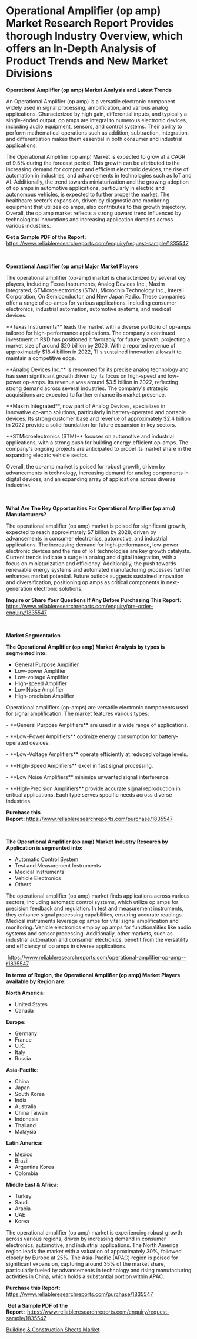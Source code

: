 <p><h1>Operational Amplifier (op amp) Market Research Report Provides thorough Industry Overview, which offers an In-Depth Analysis of Product Trends and New Market Divisions</h1></p><p><strong>Operational Amplifier (op amp) Market Analysis and Latest Trends</strong></p>
<p><p>An Operational Amplifier (op amp) is a versatile electronic component widely used in signal processing, amplification, and various analog applications. Characterized by high gain, differential inputs, and typically a single-ended output, op amps are integral to numerous electronic devices, including audio equipment, sensors, and control systems. Their ability to perform mathematical operations such as addition, subtraction, integration, and differentiation makes them essential in both consumer and industrial applications.</p><p>The Operational Amplifier (op amp) Market is expected to grow at a CAGR of 9.5% during the forecast period. This growth can be attributed to the increasing demand for compact and efficient electronic devices, the rise of automation in industries, and advancements in technologies such as IoT and AI. Additionally, the trend towards miniaturization and the growing adoption of op amps in automotive applications, particularly in electric and autonomous vehicles, is expected to further propel the market. The healthcare sector’s expansion, driven by diagnostic and monitoring equipment that utilizes op amps, also contributes to this growth trajectory. Overall, the op amp market reflects a strong upward trend influenced by technological innovations and increasing application domains across various industries.</p></p>
<p><strong>Get a Sample PDF of the Report:&nbsp;</strong> <a href="https://www.reliableresearchreports.com/enquiry/request-sample/1835547?utm_campaign=3255&utm_medium=2&utm_source=Github&utm_content=ia&utm_term=26032025&utm_id=operational-amplifier-op-amp">https://www.reliableresearchreports.com/enquiry/request-sample/1835547</a></p>
<p>&nbsp;</p>
<p><strong>Operational Amplifier (op amp) Major Market Players</strong></p>
<p><p>The operational amplifier (op-amp) market is characterized by several key players, including Texas Instruments, Analog Devices Inc., Maxim Integrated, STMicroelectronics (STM), Microchip Technology Inc., Intersil Corporation, On Semiconductor, and New Japan Radio. These companies offer a range of op-amps for various applications, including consumer electronics, industrial automation, automotive systems, and medical devices.</p><p>**Texas Instruments** leads the market with a diverse portfolio of op-amps tailored for high-performance applications. The company's continued investment in R&D has positioned it favorably for future growth, projecting a market size of around $20 billion by 2026. With a reported revenue of approximately $18.4 billion in 2022, TI's sustained innovation allows it to maintain a competitive edge.</p><p>**Analog Devices Inc.** is renowned for its precise analog technology and has seen significant growth driven by its focus on high-speed and low-power op-amps. Its revenue was around $3.5 billion in 2022, reflecting strong demand across several industries. The company's strategic acquisitions are expected to further enhance its market presence.</p><p>**Maxim Integrated**, now part of Analog Devices, specializes in innovative op-amp solutions, particularly in battery-operated and portable devices. Its strong customer base and revenue of approximately $2.4 billion in 2022 provide a solid foundation for future expansion in key sectors.</p><p>**STMicroelectronics (STM)** focuses on automotive and industrial applications, with a strong push for building energy-efficient op-amps. The company's ongoing projects are anticipated to propel its market share in the expanding electric vehicle sector.</p><p>Overall, the op-amp market is poised for robust growth, driven by advancements in technology, increasing demand for analog components in digital devices, and an expanding array of applications across diverse industries.</p></p>
<p>&nbsp;</p>
<p><strong>What Are The Key Opportunities For Operational Amplifier (op amp) Manufacturers?</strong></p>
<p><p>The operational amplifier (op amp) market is poised for significant growth, expected to reach approximately $7 billion by 2028, driven by advancements in consumer electronics, automotive, and industrial applications. The increasing demand for high-performance, low-power electronic devices and the rise of IoT technologies are key growth catalysts. Current trends indicate a surge in analog and digital integration, with a focus on miniaturization and efficiency. Additionally, the push towards renewable energy systems and automated manufacturing processes further enhances market potential. Future outlook suggests sustained innovation and diversification, positioning op amps as critical components in next-generation electronic solutions.</p></p>
<p><strong>Inquire or Share Your Questions If Any Before Purchasing This Report:</strong> <a href="https://www.reliableresearchreports.com/enquiry/pre-order-enquiry/1835547?utm_campaign=3255&utm_medium=2&utm_source=Github&utm_content=ia&utm_term=26032025&utm_id=operational-amplifier-op-amp">https://www.reliableresearchreports.com/enquiry/pre-order-enquiry/1835547</a></p>
<p>&nbsp;</p>
<p><strong>Market Segmentation</strong></p>
<p><strong>The Operational Amplifier (op amp) Market Analysis by types is segmented into:</strong></p>
<p><ul><li>General Purpose Amplifier</li><li>Low-power Amplifier</li><li>Low-voltage Amplifier</li><li>High-speed Amplifier</li><li>Low Noise Amplifier</li><li>High-precision Amplifier</li></ul></p>
<p><p>Operational amplifiers (op-amps) are versatile electronic components used for signal amplification. The market features various types: </p><p>- **General Purpose Amplifiers** are used in a wide range of applications. </p><p>- **Low-Power Amplifiers** optimize energy consumption for battery-operated devices. </p><p>- **Low-Voltage Amplifiers** operate efficiently at reduced voltage levels. </p><p>- **High-Speed Amplifiers** excel in fast signal processing. </p><p>- **Low Noise Amplifiers** minimize unwanted signal interference. </p><p>- **High-Precision Amplifiers** provide accurate signal reproduction in critical applications. Each type serves specific needs across diverse industries.</p></p>
<p><strong>Purchase this Report:&nbsp;</strong><a href="https://www.reliableresearchreports.com/purchase/1835547?utm_campaign=3255&utm_medium=2&utm_source=Github&utm_content=ia&utm_term=26032025&utm_id=operational-amplifier-op-amp">https://www.reliableresearchreports.com/purchase/1835547</a></p>
<p>&nbsp;</p>
<p><strong>The Operational Amplifier (op amp) Market Industry Research by Application is segmented into:</strong></p>
<p><ul><li>Automatic Control System</li><li>Test and Measurement Instruments</li><li>Medical Instruments</li><li>Vehicle Electronics</li><li>Others</li></ul></p>
<p><p>The operational amplifier (op amp) market finds applications across various sectors, including automatic control systems, which utilize op amps for precision feedback and regulation. In test and measurement instruments, they enhance signal processing capabilities, ensuring accurate readings. Medical instruments leverage op amps for vital signal amplification and monitoring. Vehicle electronics employ op amps for functionalities like audio systems and sensor processing. Additionally, other markets, such as industrial automation and consumer electronics, benefit from the versatility and efficiency of op amps in diverse applications.</p></p>
<p><a href="https://www.reliableresearchreports.com/operational-amplifier-op-amp--r1835547?utm_campaign=3255&utm_medium=2&utm_source=Github&utm_content=ia&utm_term=26032025&utm_id=operational-amplifier-op-amp">&nbsp;https://www.reliableresearchreports.com/operational-amplifier-op-amp--r1835547</a></p>
<p><strong>In terms of Region, the Operational Amplifier (op amp) Market Players available by Region are:</strong></p>
<p>
    <p> <strong> North America: </strong>
        <ul>
            <li>United States</li>
            <li>Canada</li>
        </ul>
        </p> 
    <p> <strong> Europe: </strong>
        <ul>
            <li>Germany</li>
            <li>France</li>
            <li>U.K.</li>
            <li>Italy</li>
            <li>Russia</li>
        </ul>
        </p> 
    <p> <strong> Asia-Pacific: </strong>
        <ul>
            <li>China</li>
            <li>Japan</li>
            <li>South Korea</li>
            <li>India</li>
            <li>Australia</li>
            <li>China Taiwan</li>
            <li>Indonesia</li>
            <li>Thailand</li>
            <li>Malaysia</li>
        </ul>
        </p> 
    <p> <strong> Latin America: </strong>
        <ul>
            <li>Mexico</li>
            <li>Brazil</li>
            <li>Argentina Korea</li>
            <li>Colombia</li>
        </ul>
        </p> 
    <p> <strong> Middle East & Africa: </strong>
        <ul>
            <li>Turkey</li>
            <li>Saudi</li>
            <li>Arabia</li>
            <li>UAE</li>
            <li>Korea</li>
        </ul>
    </p>
    </p>
<p><p>The operational amplifier (op amp) market is experiencing robust growth across various regions, driven by increasing demand in consumer electronics, automotive, and industrial applications. The North America region leads the market with a valuation of approximately 30%, followed closely by Europe at 25%. The Asia-Pacific (APAC) region is poised for significant expansion, capturing around 35% of the market share, particularly fueled by advancements in technology and rising manufacturing activities in China, which holds a substantial portion within APAC.</p></p>
<p><strong>Purchase this Report: </strong><a href="https://www.reliableresearchreports.com/purchase/1835547?utm_campaign=3255&utm_medium=2&utm_source=Github&utm_content=ia&utm_term=26032025&utm_id=operational-amplifier-op-amp">https://www.reliableresearchreports.com/purchase/1835547</a></p>
<p>&nbsp;<strong>Get a Sample PDF of the Report:&nbsp;&nbsp;</strong><a href="https://www.reliableresearchreports.com/enquiry/request-sample/1835547?utm_campaign=3255&utm_medium=2&utm_source=Github&utm_content=ia&utm_term=26032025&utm_id=operational-amplifier-op-amp">https://www.reliableresearchreports.com/enquiry/request-sample/1835547</a></p>
<p><strong></strong></p>
<p><p><a href="https://github.com/amourdeeks8j/Market-Research-Report-List-1/blob/main/building-construction-sheets-market.md?utm_campaign=3255&utm_medium=2&utm_source=Github&utm_content=ia&utm_term=26032025&utm_id=operational-amplifier-op-amp">Building & Construction Sheets Market</a></p></p>